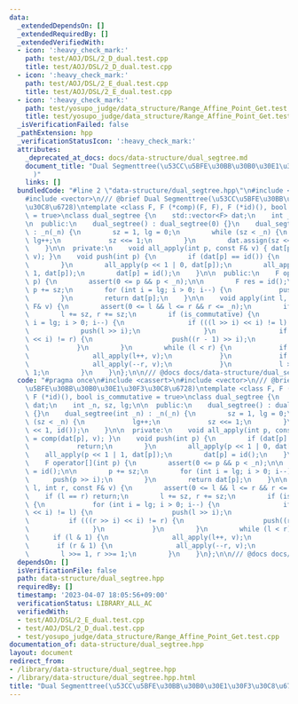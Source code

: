```yaml
---
data:
  _extendedDependsOn: []
  _extendedRequiredBy: []
  _extendedVerifiedWith:
  - icon: ':heavy_check_mark:'
    path: test/AOJ/DSL/2_D_dual.test.cpp
    title: test/AOJ/DSL/2_D_dual.test.cpp
  - icon: ':heavy_check_mark:'
    path: test/AOJ/DSL/2_E_dual.test.cpp
    title: test/AOJ/DSL/2_E_dual.test.cpp
  - icon: ':heavy_check_mark:'
    path: test/yosupo_judge/data_structure/Range_Affine_Point_Get.test.cpp
    title: test/yosupo_judge/data_structure/Range_Affine_Point_Get.test.cpp
  _isVerificationFailed: false
  _pathExtension: hpp
  _verificationStatusIcon: ':heavy_check_mark:'
  attributes:
    _deprecated_at_docs: docs/data-structure/dual_segtree.md
    document_title: "Dual Segmenttree(\u53CC\u5BFE\u30BB\u30B0\u30E1\u30F3\u30C8\u6728\
      )"
    links: []
  bundledCode: "#line 2 \"data-structure/dual_segtree.hpp\"\n#include <cassert>\n\
    #include <vector>\n/// @brief Dual Segmenttree(\u53CC\u5BFE\u30BB\u30B0\u30E1\u30F3\
    \u30C8\u6728)\ntemplate <class F, F (*comp)(F, F), F (*id)(), bool is_commutative\
    \ = true>\nclass dual_segtree {\n    std::vector<F> dat;\n    int _n, sz, lg;\n\
    \n  public:\n    dual_segtree() : dual_segtree(0) {}\n    dual_segtree(int _n)\
    \ : _n(_n) {\n        sz = 1, lg = 0;\n        while (sz < _n) {\n           \
    \ lg++;\n            sz <<= 1;\n        }\n        dat.assign(sz << 1, id());\n\
    \    }\n\n  private:\n    void all_apply(int p, const F& v) { dat[p] = comp(dat[p],\
    \ v); }\n    void push(int p) {\n        if (dat[p] == id()) {\n            return;\n\
    \        }\n        all_apply(p << 1 | 0, dat[p]);\n        all_apply(p << 1 |\
    \ 1, dat[p]);\n        dat[p] = id();\n    }\n\n  public:\n    F operator[](int\
    \ p) {\n        assert(0 <= p && p < _n);\n\n        F res = id();\n\n       \
    \ p += sz;\n        for (int i = lg; i > 0; i--) {\n            push(p >> i);\n\
    \        }\n        return dat[p];\n    }\n\n    void apply(int l, int r, const\
    \ F& v) {\n        assert(0 <= l && l <= r && r <= _n);\n        if (l == r) return;\n\
    \        l += sz, r += sz;\n        if (is_commutative) {\n            for (int\
    \ i = lg; i > 0; i--) {\n                if (((l >> i) << i) != l) {\n       \
    \             push(l >> i);\n                }\n                if (((r >> i)\
    \ << i) != r) {\n                    push((r - 1) >> i);\n                }\n\
    \            }\n        }\n        while (l < r) {\n            if (l & 1) {\n\
    \                all_apply(l++, v);\n            }\n            if (r & 1) {\n\
    \                all_apply(--r, v);\n            }\n            l >>= 1, r >>=\
    \ 1;\n        }\n    }\n};\n\n/// @docs docs/data-structure/dual_segtree.md\n"
  code: "#pragma once\n#include <cassert>\n#include <vector>\n/// @brief Dual Segmenttree(\u53CC\
    \u5BFE\u30BB\u30B0\u30E1\u30F3\u30C8\u6728)\ntemplate <class F, F (*comp)(F, F),\
    \ F (*id)(), bool is_commutative = true>\nclass dual_segtree {\n    std::vector<F>\
    \ dat;\n    int _n, sz, lg;\n\n  public:\n    dual_segtree() : dual_segtree(0)\
    \ {}\n    dual_segtree(int _n) : _n(_n) {\n        sz = 1, lg = 0;\n        while\
    \ (sz < _n) {\n            lg++;\n            sz <<= 1;\n        }\n        dat.assign(sz\
    \ << 1, id());\n    }\n\n  private:\n    void all_apply(int p, const F& v) { dat[p]\
    \ = comp(dat[p], v); }\n    void push(int p) {\n        if (dat[p] == id()) {\n\
    \            return;\n        }\n        all_apply(p << 1 | 0, dat[p]);\n    \
    \    all_apply(p << 1 | 1, dat[p]);\n        dat[p] = id();\n    }\n\n  public:\n\
    \    F operator[](int p) {\n        assert(0 <= p && p < _n);\n\n        F res\
    \ = id();\n\n        p += sz;\n        for (int i = lg; i > 0; i--) {\n      \
    \      push(p >> i);\n        }\n        return dat[p];\n    }\n\n    void apply(int\
    \ l, int r, const F& v) {\n        assert(0 <= l && l <= r && r <= _n);\n    \
    \    if (l == r) return;\n        l += sz, r += sz;\n        if (is_commutative)\
    \ {\n            for (int i = lg; i > 0; i--) {\n                if (((l >> i)\
    \ << i) != l) {\n                    push(l >> i);\n                }\n      \
    \          if (((r >> i) << i) != r) {\n                    push((r - 1) >> i);\n\
    \                }\n            }\n        }\n        while (l < r) {\n      \
    \      if (l & 1) {\n                all_apply(l++, v);\n            }\n     \
    \       if (r & 1) {\n                all_apply(--r, v);\n            }\n    \
    \        l >>= 1, r >>= 1;\n        }\n    }\n};\n\n/// @docs docs/data-structure/dual_segtree.md"
  dependsOn: []
  isVerificationFile: false
  path: data-structure/dual_segtree.hpp
  requiredBy: []
  timestamp: '2023-04-07 18:05:56+09:00'
  verificationStatus: LIBRARY_ALL_AC
  verifiedWith:
  - test/AOJ/DSL/2_E_dual.test.cpp
  - test/AOJ/DSL/2_D_dual.test.cpp
  - test/yosupo_judge/data_structure/Range_Affine_Point_Get.test.cpp
documentation_of: data-structure/dual_segtree.hpp
layout: document
redirect_from:
- /library/data-structure/dual_segtree.hpp
- /library/data-structure/dual_segtree.hpp.html
title: "Dual Segmenttree(\u53CC\u5BFE\u30BB\u30B0\u30E1\u30F3\u30C8\u6728)"
---
```

